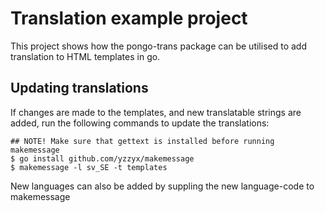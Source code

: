 
Translation example project
============================

This project shows how the pongo-trans package can be utilised to add
translation to HTML templates in go.

Updating translations
---------------------

If changes are made to the templates, and new translatable strings
are added, run the following commands to update the translations:

```
## NOTE! Make sure that gettext is installed before running makemessage
$ go install github.com/yzzyx/makemessage
$ makemessage -l sv_SE -t templates
```

New languages can also be added by suppling the new language-code to makemessage